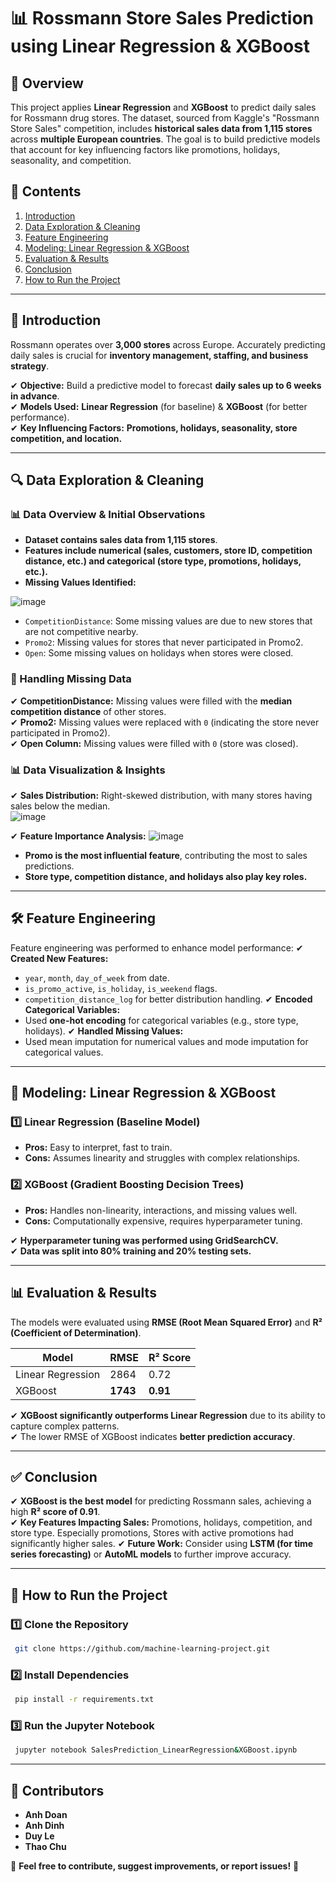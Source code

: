 # 📊 Rossmann Store Sales Prediction using Linear Regression & XGBoost

## 📌 Overview
This project applies **Linear Regression** and **XGBoost** to predict daily sales for Rossmann drug stores. The dataset, sourced from Kaggle's "Rossmann Store Sales" competition, includes **historical sales data from 1,115 stores** across **multiple European countries**. The goal is to build predictive models that account for key influencing factors like promotions, holidays, seasonality, and competition.

## 📂 Contents
1. [Introduction](#-introduction)  
2. [Data Exploration & Cleaning](#-data-exploration--cleaning)  
3. [Feature Engineering](#-feature-engineering)  
4. [Modeling: Linear Regression & XGBoost](#-modeling-linear-regression--xgboost)  
5. [Evaluation & Results](#-evaluation--results)  
6. [Conclusion](#-conclusion)  
7. [How to Run the Project](#-how-to-run-the-project)  

---

## 📖 Introduction
Rossmann operates over **3,000 stores** across Europe. Accurately predicting daily sales is crucial for **inventory management, staffing, and business strategy**. 

✔ **Objective:** Build a predictive model to forecast **daily sales up to 6 weeks in advance**.  
✔ **Models Used:** **Linear Regression** (for baseline) & **XGBoost** (for better performance).  
✔ **Key Influencing Factors:** **Promotions, holidays, seasonality, store competition, and location.**  

---

## 🔍 Data Exploration & Cleaning
### **📊 Data Overview & Initial Observations**
- **Dataset contains sales data from 1,115 stores**.
- **Features include numerical (sales, customers, store ID, competition distance, etc.) and categorical (store type, promotions, holidays, etc.).**
- **Missing Values Identified:**
  
![image](https://github.com/user-attachments/assets/b3a68d0d-c770-4726-a7e3-01d9e120850e)

  - `CompetitionDistance`: Some missing values are due to new stores that are not competitive nearby.
  - `Promo2`: Missing values for stores that never participated in Promo2.
  - `Open`: Some missing values on holidays when stores were closed.

### **🧹 Handling Missing Data**
✔ **CompetitionDistance:** Missing values were filled with the **median competition distance** of other stores.  
✔ **Promo2:** Missing values were replaced with `0` (indicating the store never participated in Promo2).  
✔ **Open Column:** Missing values were filled with `0` (store was closed).  

### **📊 Data Visualization & Insights**
✔ **Sales Distribution:** Right-skewed distribution, with many stores having sales below the median.  
![image](https://github.com/user-attachments/assets/34f3a8a7-b26a-47da-9bf7-400baf30b461)

✔ **Feature Importance Analysis:**
![image](https://github.com/user-attachments/assets/0effec0f-0c6c-4e82-b18b-c7b93a780612)

  - **Promo is the most influential feature**, contributing the most to sales predictions.
  - **Store type, competition distance, and holidays also play key roles.**

---

## 🛠 Feature Engineering
Feature engineering was performed to enhance model performance:
✔ **Created New Features:**
   - `year`, `month`, `day_of_week` from date.
   - `is_promo_active`, `is_holiday`, `is_weekend` flags.
   - `competition_distance_log` for better distribution handling.
✔ **Encoded Categorical Variables:**
   - Used **one-hot encoding** for categorical variables (e.g., store type, holidays).
✔ **Handled Missing Values:**
   - Used mean imputation for numerical values and mode imputation for categorical values.

---

## 🤖 Modeling: Linear Regression & XGBoost
### **1️⃣ Linear Regression (Baseline Model)**
- **Pros:** Easy to interpret, fast to train.
- **Cons:** Assumes linearity and struggles with complex relationships.

### **2️⃣ XGBoost (Gradient Boosting Decision Trees)**
- **Pros:** Handles non-linearity, interactions, and missing values well.
- **Cons:** Computationally expensive, requires hyperparameter tuning.

✔ **Hyperparameter tuning was performed using GridSearchCV.**  
✔ **Data was split into 80% training and 20% testing sets.**

---

## 📊 Evaluation & Results
The models were evaluated using **RMSE (Root Mean Squared Error)** and **R² (Coefficient of Determination)**.

| Model               | RMSE  | R² Score |
|---------------------|-------|----------|
| Linear Regression  | 2864  | 0.72     |
| XGBoost           | **1743**  | **0.91**     |

✔ **XGBoost significantly outperforms Linear Regression** due to its ability to capture complex patterns.  
✔ The lower RMSE of XGBoost indicates **better prediction accuracy**.

---

## ✅ Conclusion
✔ **XGBoost is the best model** for predicting Rossmann sales, achieving a high **R² score of 0.91**.  
✔ **Key Features Impacting Sales:** Promotions, holidays, competition, and store type. Especially promotions, Stores  with active promotions had significantly higher sales.
✔ **Future Work:** Consider using **LSTM (for time series forecasting)** or **AutoML models** to further improve accuracy.

---

## 🚀 How to Run the Project
### **1️⃣ Clone the Repository**
```sh
 git clone https://github.com/machine-learning-project.git
```

### **2️⃣ Install Dependencies**
```sh
 pip install -r requirements.txt
```

### **3️⃣ Run the Jupyter Notebook**
```sh
 jupyter notebook SalesPrediction_LinearRegression&XGBoost.ipynb
```

---

## 👥 Contributors
- **Anh Doan**
- **Anh Dinh**
- **Duy Le**
- **Thao Chu**

📌 **Feel free to contribute, suggest improvements, or report issues!** 🚀
